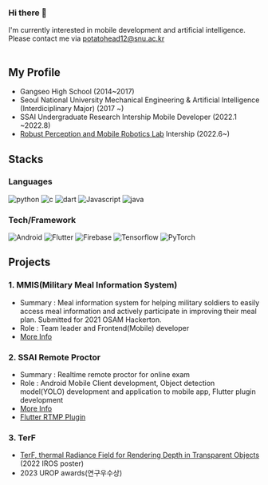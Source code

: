 ### Hi there 👋
I'm currently interested in mobile development and artificial intelligence. Please contact me via potatohead12@snu.ac.kr
<br/><br/>

## My Profile
- Gangseo High School (2014~2017)
- Seoul National University Mechanical Engineering & Artificial Intelligence (Interdiciplinary Major) (2017 ~)
- SSAI Undergraduate Research Intership Mobile Developer (2022.1 ~2022.8)
- [Robust Perception and Mobile Robotics Lab](https://rpm.snu.ac.kr/) Intership (2022.6~)


## Stacks
### Languages

![python](https://img.shields.io/badge/Python-3776AB?style=for-the-badge&logo=Python&logoColor=white)
![c](https://img.shields.io/badge/-C/C++-00599C?style=for-the-badge&logo=c&logoColor=white)
![dart](https://img.shields.io/badge/Dart-0175C2?style=for-the-badge&logo=Dart&logoColor=white)
![Javascript](https://img.shields.io/badge/Javascript-F7DF1E?style=for-the-badge&logo=Javascript&logoColor=white)
![java](https://img.shields.io/badge/Java-007396?style=for-the-badge)

### Tech/Framework
![Android](https://img.shields.io/badge/Android-3DDC84?style=for-the-badge&logo=Android&logoColor=white)
![Flutter](https://img.shields.io/badge/Flutter-02569B?style=for-the-badge&logo=Flutter&logoColor=white)
![Firebase](https://img.shields.io/badge/Firebase-FFCA28?style=for-the-badge&logo=Firebase&logoColor=white)
![Tensorflow](https://img.shields.io/badge/TensorFlow-FF6F00?style=for-the-badge&logo=TensorFlow&logoColor=white)
![PyTorch](https://img.shields.io/badge/PyTorch-EE4C2C?style=for-the-badge&logo=PyTorch&logoColor=white)

## Projects
### 1. MMIS(Military Meal Information System)
- Summary : Meal information system for helping military soldiers to easily access meal information and actively participate in improving their meal plan. Submitted for 2021 OSAM Hackerton. 
- Role : Team leader and Frontend(Mobile) developer 
- [More Info](https://github.com/osamhack2021/APP_WEB_AI_MMIS_teamMMIS)

### 2. SSAI Remote Proctor
- Summary : Realtime remote proctor for online exam
- Role : Android Mobile Client development, Object detection model(YOLO) development and application to mobile app, Flutter plugin development
- [More Info](https://www.notion.so/a9b7778591aa48479e963def2d199e0d)
- [Flutter RTMP Plugin](https://github.com/espanic/rtmp_with_capture)


### 3. TerF
- [TerF, thermal Radiance Field for Rendering Depth in Transparent Objects](https://github.com/espanic/TerF) (2022 IROS poster)
- 2023 UROP awards(연구우수상)
